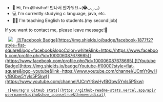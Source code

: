 - 👋 Hi, I’m @hisiho!! 만나서 반가워요~(✿◡‿◡)
- 💻 I'm currently studying c language, java, etc.
- 👩‍🏫 I'm teaching English to students.(my second job)

If you want to contact me, please leave message!💬

  <a href="https://www.instagram.com/siho_oh/">
    <img 
        src="http://img.shields.io/badge/-Instagram-white?style=flat&logo=Instagram&link=https://www.instagram.com/siho_oh/"
        style="height : auto; margin-left : 10px; margin-right : 10px;"/>
     [![Facebook Badge](https://img.shields.io/badge/facebook-1877f2?style=flat-square&logo=facebook&logoColor=white&link=https://https://www.facebook.com/profile.php?id=100006087678665)](https://www.facebook.com/profile.php?id=100006087678665) [![Youtube Badge](https://img.shields.io/badge/Youtube-ff0000?style=flat-square&logo=youtube&link=https://www.youtube.com/channel/UCmYr8wHyfBGbw5Yyls5P5kw)](https://www.youtube.com/channel/UCmYr8wHyfBGbw5Yyls5P5kw)

     ![Anurag's GitHub stats](https://github-readme-stats.vercel.app/api?username=hisiho&show_icons=true&theme=radical)
